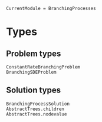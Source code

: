 ```@meta
CurrentModule = BranchingProcesses
```
# Types

## Problem types

```@docs
ConstantRateBranchingProblem
BranchingSDEProblem
```

## Solution types

```@docs
BranchingProcessSolution
AbstractTrees.children
AbstractTrees.nodevalue
```